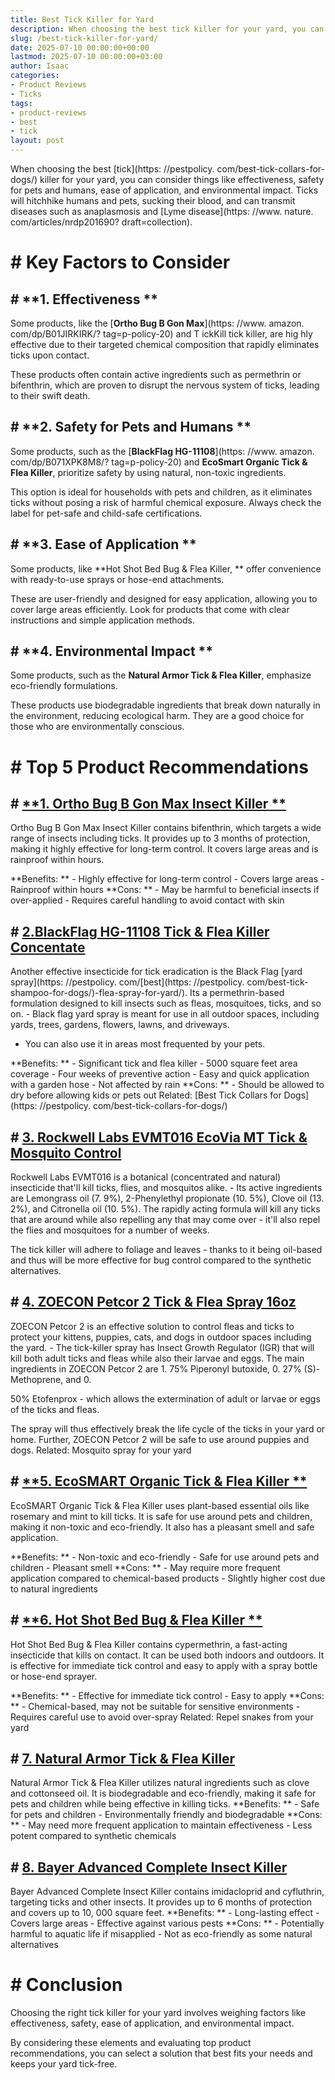 ```yaml
---
title: Best Tick Killer for Yard
description: When choosing the best tick killer for your yard, you can consider things like effectiveness, safety for pets and humans, ease of application, and...
slug: /best-tick-killer-for-yard/
date: 2025-07-10 00:00:00+00:00
lastmod: 2025-07-10 00:00:00+03:00
author: Isaac
categories:
- Product Reviews
- Ticks
tags:
- product-reviews
- best
- tick
layout: post
---
```


When choosing the best [tick](https: //pestpolicy. com/best-tick-collars-for-dogs/) killer for your yard, you can consider things like effectiveness, safety for pets and humans, ease of application, and environmental impact. Ticks will hitchhike humans and pets, sucking their blood, and can transmit diseases such as anaplasmosis and [Lyme disease](https: //www. nature. com/articles/nrdp201690? draft=collection).

# # Key Factors to Consider

## # **1. Effectiveness **

Some products, like the [**Ortho Bug B Gon Max**](https: //www. amazon. com/dp/B01JIRKIRK/? tag=p-policy-20) and T ickKill tick killer, are hig hly effective due to their targeted chemical composition that rapidly eliminates ticks upon contact.

These products often contain active ingredients such as permethrin or bifenthrin, which are proven to disrupt the nervous system of ticks, leading to their swift death.

## # **2. Safety for Pets and Humans **

Some products, such as the [**BlackFlag HG-11108**](https: //www. amazon. com/dp/B071XPK8M8/? tag=p-policy-20) and **EcoSmart Organic Tick & Flea Killer**, prioritize safety by using natural, non-toxic ingredients.

This option is ideal for households with pets and children, as it eliminates ticks without posing a risk of harmful chemical exposure. Always check the label for pet-safe and child-safe certifications.

## # **3. Ease of Application **

Some products, like **Hot Shot Bed Bug & Flea Killer, ** offer convenience with ready-to-use sprays or hose-end attachments.

These are user-friendly and designed for easy application, allowing you to cover large areas efficiently. Look for products that come with clear instructions and simple application methods.

## # **4. Environmental Impact **

Some products, such as the **Natural Armor Tick & Flea Killer**, emphasize eco-friendly formulations.

These products use biodegradable ingredients that break down naturally in the environment, reducing ecological harm. They are a good choice for those who are environmentally conscious.

# # Top 5 Product Recommendations

## # [**1. Ortho Bug B Gon Max Insect Killer **](https://www.amazon.com/dp/B01JIRKIRK/?tag=p-policy-20)

Ortho Bug B Gon Max Insect Killer contains bifenthrin, which targets a wide range of insects including ticks. It provides up to 3 months of protection, making it highly effective for long-term control. It covers large areas and is rainproof within hours.

**Benefits: ** - Highly effective for long-term control - Covers large areas - Rainproof within hours **Cons: ** - May be harmful to beneficial insects if over-applied - Requires careful handling to avoid contact with skin

## # [2.**BlackFlag HG-11108 Tick & Flea Killer Concentate**](https://www.amazon.com/dp/B071XPK8M8/?tag=p-policy-20)

Another effective insecticide for tick eradication is the Black Flag [yard spray](https: //pestpolicy. com/[best](https: //pestpolicy. com/best-tick-shampoo-for-dogs/)-flea-spray-for-yard/). Its a permethrin-based formulation designed to kill insects such as fleas, mosquitoes, ticks, and so on. - Black flag yard spray is meant for use in all outdoor spaces, including yards, trees, gardens, flowers, lawns, and driveways.

- You can also use it in areas most frequented by your pets.

**Benefits: ** - Significant tick and flea killer - 5000 square feet area coverage - Four weeks of preventive action - Easy and quick application with a garden hose - Not affected by rain **Cons: ** - Should be allowed to dry before allowing kids or pets out Related: [Best Tick Collars for Dogs](https: //pestpolicy. com/best-tick-collars-for-dogs/)

## # [3. Rockwell Labs EVMT016 EcoVia MT Tick & Mosquito Control](https://www.amazon.com/dp/B0882HFCJP/?tag=p-policy-20)

Rockwell Labs EVMT016 is a botanical (concentrated and natural) insecticide that'll kill ticks, flies, and mosquitos alike. - Its active ingredients are Lemongrass oil (7. 9%), 2-Phenylethyl propionate (10. 5%), Clove oil (13. 2%), and Citronella oil (10. 5%). The rapidly acting formula will kill any ticks that are around while also repelling any that may come over - it'll also repel the flies and mosquitoes for a number of weeks.

The tick killer will adhere to foliage and leaves - thanks to it being oil-based and thus will be more effective for bug control compared to the synthetic alternatives.

## # [4. ZOECON Petcor 2 Tick & Flea Spray 16oz](https://www.amazon.com/dp/B001JHPK58/?tag=p-policy-20)

ZOECON Petcor 2 is an effective solution to control fleas and ticks to protect your kittens, puppies, cats, and dogs in outdoor spaces including the yard. - The tick-killer spray has Insect Growth Regulator (IGR) that will kill both adult ticks and fleas while also their larvae and eggs. The main ingredients in ZOECON Petcor 2 are 1. 75% Piperonyl butoxide, 0. 27% (S)-Methoprene, and 0.

50% Etofenprox - which allows the extermination of adult or larvae or eggs of the ticks and fleas.

The spray will thus effectively break the life cycle of the ticks in your yard or home. Further, ZOECON Petcor 2 will be safe to use around puppies and dogs. Related: Mosquito spray for your yard

## # [**5. EcoSMART Organic Tick & Flea Killer **](https://www.amazon.com/dp/B01JIRKIRK/?tag=p-policy-20)

EcoSMART Organic Tick & Flea Killer uses plant-based essential oils like rosemary and mint to kill ticks. It is safe for use around pets and children, making it non-toxic and eco-friendly. It also has a pleasant smell and safe application.

**Benefits: ** - Non-toxic and eco-friendly - Safe for use around pets and children - Pleasant smell **Cons: ** - May require more frequent application compared to chemical-based products - Slightly higher cost due to natural ingredients

## # [**6. Hot Shot Bed Bug & Flea Killer **](https://www.amazon.com/dp/B01JIRKIRK/?tag=p-policy-20)

Hot Shot Bed Bug & Flea Killer contains cypermethrin, a fast-acting insecticide that kills on contact. It can be used both indoors and outdoors. It is effective for immediate tick control and easy to apply with a spray bottle or hose-end sprayer.

**Benefits: ** - Effective for immediate tick control - Easy to apply **Cons: ** - Chemical-based, may not be suitable for sensitive environments - Requires careful use to avoid over-spray Related: Repel snakes from your yard

## # [**7. Natural Armor Tick & Flea Killer**](https://www.amazon.com/dp/B01JIRKIRK/?tag=p-policy-20)

Natural Armor Tick & Flea Killer utilizes natural ingredients such as clove and cottonseed oil. It is biodegradable and eco-friendly, making it safe for pets and children while being effective in killing ticks. **Benefits: ** - Safe for pets and children - Environmentally friendly and biodegradable **Cons: ** - May need more frequent application to maintain effectiveness - Less potent compared to synthetic chemicals

## # [**8. Bayer Advanced Complete Insect Killer**](https://www.amazon.com/dp/B01JIRKIRK/?tag=p-policy-20)

Bayer Advanced Complete Insect Killer contains imidacloprid and cyfluthrin, targeting ticks and other insects. It provides up to 6 months of protection and covers up to 10, 000 square feet. **Benefits: ** - Long-lasting effect - Covers large areas - Effective against various pests **Cons: ** - Potentially harmful to aquatic life if misapplied - Not as eco-friendly as some natural alternatives

# # Conclusion

Choosing the right tick killer for your yard involves weighing factors like effectiveness, safety, ease of application, and environmental impact.

By considering these elements and evaluating top product recommendations, you can select a solution that best fits your needs and keeps your yard tick-free.
